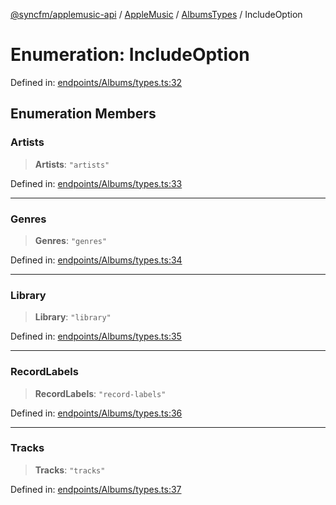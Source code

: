 [@syncfm/applemusic-api](../../../../../../globals.md) / [AppleMusic](../../../index.md) / [AlbumsTypes](../index.md) / IncludeOption

# Enumeration: IncludeOption

Defined in: [endpoints/Albums/types.ts:32](https://github.com/sync-fm/applemusic-api/blob/a6a8471d4d51a41f6bd8af9d95c8abf0126e10f4/src/endpoints/Albums/types.ts#L32)

## Enumeration Members

### Artists

> **Artists**: `"artists"`

Defined in: [endpoints/Albums/types.ts:33](https://github.com/sync-fm/applemusic-api/blob/a6a8471d4d51a41f6bd8af9d95c8abf0126e10f4/src/endpoints/Albums/types.ts#L33)

***

### Genres

> **Genres**: `"genres"`

Defined in: [endpoints/Albums/types.ts:34](https://github.com/sync-fm/applemusic-api/blob/a6a8471d4d51a41f6bd8af9d95c8abf0126e10f4/src/endpoints/Albums/types.ts#L34)

***

### Library

> **Library**: `"library"`

Defined in: [endpoints/Albums/types.ts:35](https://github.com/sync-fm/applemusic-api/blob/a6a8471d4d51a41f6bd8af9d95c8abf0126e10f4/src/endpoints/Albums/types.ts#L35)

***

### RecordLabels

> **RecordLabels**: `"record-labels"`

Defined in: [endpoints/Albums/types.ts:36](https://github.com/sync-fm/applemusic-api/blob/a6a8471d4d51a41f6bd8af9d95c8abf0126e10f4/src/endpoints/Albums/types.ts#L36)

***

### Tracks

> **Tracks**: `"tracks"`

Defined in: [endpoints/Albums/types.ts:37](https://github.com/sync-fm/applemusic-api/blob/a6a8471d4d51a41f6bd8af9d95c8abf0126e10f4/src/endpoints/Albums/types.ts#L37)
